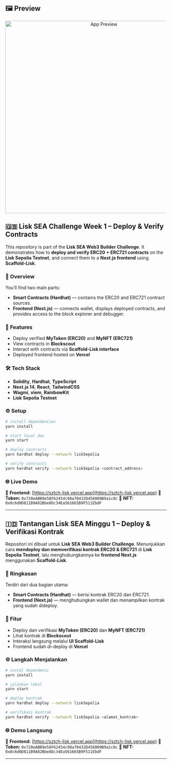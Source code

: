 ## 🖼 Preview

<p align="center">
  <img src="https://raw.githubusercontent.com/SZtch/lisk-challenge-week1/main/packages/nextjs/public/preview.png" width="600" alt="App Preview" />
</p>

## 🇬🇧 Lisk SEA Challenge Week 1 – Deploy & Verify Contracts

This repository is part of the **Lisk SEA Web3 Builder Challenge**.
It demonstrates how to **deploy and verify ERC20 + ERC721 contracts** on the **Lisk Sepolia Testnet**, and connect them to a **Next.js frontend** using **Scaffold-Lisk**.

### 🧩 Overview

You’ll find two main parts:

* **Smart Contracts (Hardhat)** — contains the ERC20 and ERC721 contract sources.
* **Frontend (Next.js)** — connects wallet, displays deployed contracts, and provides access to the block explorer and debugger.

### 🚀 Features

* Deploy verified **MyToken (ERC20)** and **MyNFT (ERC721)**
* View contracts in **Blockscout**
* Interact with contracts via **Scaffold-Lisk interface**
* Deployed frontend hosted on **Vercel**

### 🛠️ Tech Stack

* **Solidity**, **Hardhat**, **TypeScript**
* **Next.js 14**, **React**, **TailwindCSS**
* **Wagmi**, **viem**, **RainbowKit**
* **Lisk Sepolia Testnet**

### ⚙️ Setup

```bash
# install dependencies
yarn install

# start local dev
yarn start

# deploy contracts
yarn hardhat deploy --network liskSepolia

# verify contracts
yarn hardhat verify --network liskSepolia <contract_address>
```

### 🌐 Live Demo

🔗 **Frontend:** [https://sztch-lisk.vercel.app](https://sztch-lisk.vercel.app)
🔗 **Token:** `0x720eABB9e58F62454c98a70432D456009B9a1c8c`
🔗 **NFT:** `0x0c6d0D811B9A82Bbe8Dc34Ea561665B9F511EbdF`

---

## 🇮🇩 Tantangan Lisk SEA Minggu 1 – Deploy & Verifikasi Kontrak

Repositori ini dibuat untuk **Lisk SEA Web3 Builder Challenge**.
Menunjukkan cara **mendeploy dan memverifikasi kontrak ERC20 & ERC721** di **Lisk Sepolia Testnet**, lalu menghubungkannya ke **frontend Next.js** menggunakan **Scaffold-Lisk**.

### 🧩 Ringkasan

Terdiri dari dua bagian utama:

* **Smart Contracts (Hardhat)** — berisi kontrak ERC20 dan ERC721.
* **Frontend (Next.js)** — menghubungkan wallet dan menampilkan kontrak yang sudah dideploy.

### 🚀 Fitur

* Deploy dan verifikasi **MyToken (ERC20)** dan **MyNFT (ERC721)**
* Lihat kontrak di **Blockscout**
* Interaksi langsung melalui **UI Scaffold-Lisk**
* Frontend sudah di-deploy di **Vercel**

### ⚙️ Langkah Menjalankan

```bash
# instal dependensi
yarn install

# jalankan lokal
yarn start

# deploy kontrak
yarn hardhat deploy --network liskSepolia

# verifikasi kontrak
yarn hardhat verify --network liskSepolia <alamat_kontrak>
```

### 🌐 Demo Langsung

🔗 **Frontend:** [https://sztch-lisk.vercel.app](https://sztch-lisk.vercel.app)
🔗 **Token:** `0x720eABB9e58F62454c98a70432D456009B9a1c8c`
🔗 **NFT:** `0x0c6d0D811B9A82Bbe8Dc34Ea561665B9F511EbdF`

---
